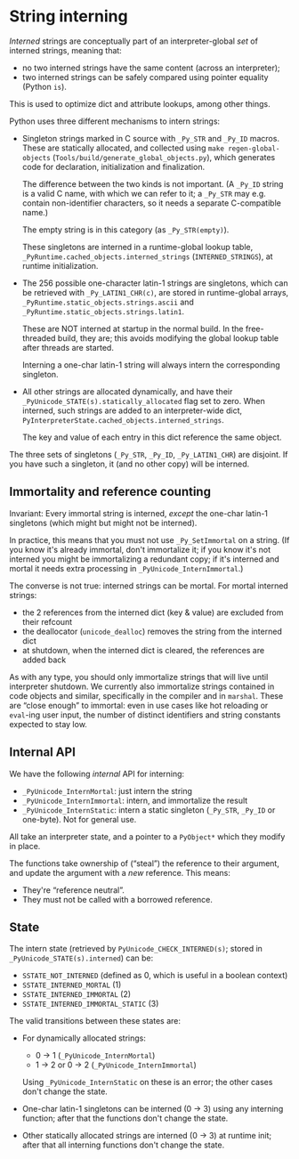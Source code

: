 # String interning

*Interned* strings are conceptually part of an interpreter-global
*set* of interned strings, meaning that:
- no two interned strings have the same content (across an interpreter);
- two interned strings can be safely compared using pointer equality
  (Python `is`).

This is used to optimize dict and attribute lookups, among other things.

Python uses three different mechanisms to intern strings:

- Singleton strings marked in C source with `_Py_STR` and `_Py_ID` macros.
  These are statically allocated, and collected using `make regen-global-objects`
  (`Tools/build/generate_global_objects.py`), which generates code
  for declaration, initialization and finalization.

  The difference between the two kinds is not important. (A `_Py_ID` string is
  a valid C name, with which we can refer to it; a `_Py_STR` may e.g. contain
  non-identifier characters, so it needs a separate C-compatible name.)

  The empty string is in this category (as `_Py_STR(empty)`).

  These singletons are interned in a runtime-global lookup table,
  `_PyRuntime.cached_objects.interned_strings` (`INTERNED_STRINGS`),
  at runtime initialization.

- The 256 possible one-character latin-1 strings are singletons,
  which can be retrieved with `_Py_LATIN1_CHR(c)`, are stored in runtime-global
  arrays, `_PyRuntime.static_objects.strings.ascii` and
  `_PyRuntime.static_objects.strings.latin1`.

  These are NOT interned at startup in the normal build.
  In the free-threaded build, they are; this avoids modifying the
  global lookup table after threads are started.

  Interning a one-char latin-1 string will always intern the corresponding
  singleton.

- All other strings are allocated dynamically, and have their
  `_PyUnicode_STATE(s).statically_allocated` flag set to zero.
  When interned, such strings are added to an interpreter-wide dict,
  `PyInterpreterState.cached_objects.interned_strings`.

  The key and value of each entry in this dict reference the same object.

The three sets of singletons (`_Py_STR`, `_Py_ID`, `_Py_LATIN1_CHR`)
are disjoint.
If you have such a singleton, it (and no other copy) will be interned.


## Immortality and reference counting

Invariant: Every immortal string is interned, *except* the one-char latin-1
singletons (which might but might not be interned).

In practice, this means that you must not use `_Py_SetImmortal` on
a string. (If you know it's already immortal, don't immortalize it;
if you know it's not interned you might be immortalizing a redundant copy;
if it's interned and mortal it needs extra processing in
`_PyUnicode_InternImmortal`.)

The converse is not true: interned strings can be mortal.
For mortal interned strings:
- the 2 references from the interned dict (key & value) are excluded from
  their refcount
- the deallocator (`unicode_dealloc`) removes the string from the interned dict
- at shutdown, when the interned dict is cleared, the references are added back

As with any type, you should only immortalize strings that will live until
interpreter shutdown.
We currently also immortalize strings contained in code objects and similar,
specifically in the compiler and in `marshal`.
These are “close enough” to immortal: even in use cases like hot reloading
or `eval`-ing user input, the number of distinct identifiers and string
constants expected to stay low.


## Internal API

We have the following *internal* API for interning:

- `_PyUnicode_InternMortal`: just intern the string
- `_PyUnicode_InternImmortal`: intern, and immortalize the result
- `_PyUnicode_InternStatic`: intern a static singleton (`_Py_STR`, `_Py_ID`
  or one-byte). Not for general use.

All take an interpreter state, and a pointer to a `PyObject*` which they
modify in place.

The functions take ownership of (“steal”) the reference to their argument,
and update the argument with a *new* reference.
This means:
- They're “reference neutral”.
- They must not be called with a borrowed reference.


## State

The intern state (retrieved by `PyUnicode_CHECK_INTERNED(s)`;
stored in `_PyUnicode_STATE(s).interned`) can be:

- `SSTATE_NOT_INTERNED` (defined as 0, which is useful in a boolean context)
- `SSTATE_INTERNED_MORTAL` (1)
- `SSTATE_INTERNED_IMMORTAL` (2)
- `SSTATE_INTERNED_IMMORTAL_STATIC` (3)

The valid transitions between these states are:

- For dynamically allocated strings:

  - 0 -> 1 (`_PyUnicode_InternMortal`)
  - 1 -> 2 or 0 -> 2 (`_PyUnicode_InternImmortal`)

  Using `_PyUnicode_InternStatic` on these is an error; the other cases
  don't change the state.

- One-char latin-1 singletons can be interned (0 -> 3) using any interning
  function; after that the functions don't change the state.

- Other statically allocated strings are interned (0 -> 3) at runtime init;
  after that all interning functions don't change the state.
